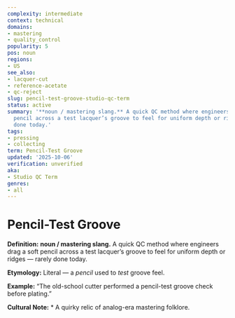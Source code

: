 ```yaml
---
complexity: intermediate
context: technical
domains:
- mastering
- quality_control
popularity: 5
pos: noun
regions:
- US
see_also:
- lacquer-cut
- reference-acetate
- qc-reject
slug: pencil-test-groove-studio-qc-term
status: active
summary: '**noun / mastering slang.** A quick QC method where engineers drag a soft
  pencil across a test lacquer’s groove to feel for uniform depth or ridges — rarely
  done today.'
tags:
- pressing
- collecting
term: Pencil-Test Groove
updated: '2025-10-06'
verification: unverified
aka:
- Studio QC Term
genres:
- all
---
```


# Pencil-Test Groove

**Definition:** **noun / mastering slang.** A quick QC method where engineers drag a soft pencil across a test lacquer’s groove to feel for uniform depth or ridges — rarely done today.

**Etymology:** Literal — a *pencil* used to *test* groove feel.

**Example:** “The old-school cutter performed a pencil-test groove check before plating.”

**Cultural Note:** * A quirky relic of analog-era mastering folklore.

